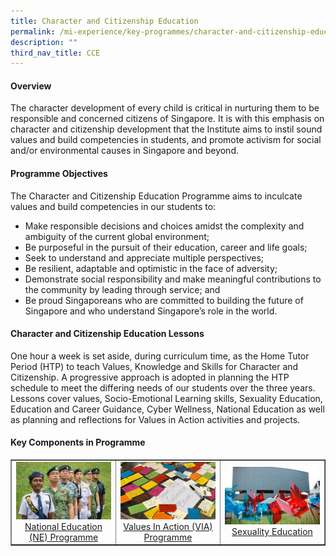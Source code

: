 ```yaml
---
title: Character and Citizenship Education
permalink: /mi-experience/key-programmes/character-and-citizenship-education/
description: ""
third_nav_title: CCE
---
```

<h4><strong>Overview</strong></h4>
<p>The character development of every child is critical in nurturing them to be responsible and concerned citizens of Singapore. It is with this emphasis on character and citizenship development that the Institute aims to instil sound values and build competencies in students, and promote activism for social and/or environmental causes in Singapore and beyond.</p>
<h4><strong>Programme Objectives</strong></h4>
<p>The Character and Citizenship Education Programme aims to inculcate values and build competencies in our students to:</p>
<ul>
<li>Make responsible decisions and choices amidst the complexity and ambiguity of the current global environment;</li>
<li>Be purposeful in the pursuit of their education, career and life goals;</li>
<li>Seek to understand and appreciate multiple perspectives;</li>
<li>Be resilient, adaptable and optimistic in the face of adversity;</li>
<li>Demonstrate social responsibility and make meaningful contributions to the community by leading through service; and</li>
<li>Be proud Singaporeans who are committed to building the future of Singapore and who understand Singapore&rsquo;s role in the world.</li>
</ul>
<h4><strong>Character and Citizenship Education Lessons</strong></h4>
<p>One hour a week is set aside, during curriculum time, as the Home Tutor Period (HTP) to teach Values, Knowledge and Skills for Character and Citizenship. A progressive approach is adopted in planning the HTP schedule to meet the differing needs of our students over the three years. Lessons cover values, Socio-Emotional Learning skills, Sexuality Education, Education and Career Guidance, Cyber Wellness, National Education as well as planning and reflections for Values in Action activities and projects.</p>
<h4><strong>Key Components in Programme</strong></h4>
<table style="border-collapse: collapse; width: 100%;" border="1">
<tbody>
<tr>
<td style="width: 33.3333%; text-align: center;"><a href="/mi-experience/key-programmes/character-and-citizenship-education/ne-programme"><img src="/images/cce1.jpg"></a><a href="/mi-experience/key-programmes/character-and-citizenship-education/ne-programme">National Education (NE) Programme</a></td>
<td style="width: 33.3333%; text-align: center;"><a href="/mi-experience/key-programmes/character-and-citizenship-education/via-programme"><img src="/images/cce2.jpg"></a><a href="/mi-experience/key-programmes/character-and-citizenship-education/via-programme">Values In Action (VIA) Programme</a></td>
<td style="width: 33.3333%; text-align: center;"><a href="/mi-experience/key-programmes/character-and-citizenship-education/sexuality-education"><img src="/images/cce3.jpg"></a><a href="/mi-experience/key-programmes/character-and-citizenship-education/sexuality-education">Sexuality Education</a></td>
</tr>
</tbody>
</table>